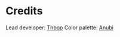 # Credits

Lead developer: [Thbop](https://thbop.github.io/)
Color palette: [Anubi](https://lospec.com/palette-list/anb16)
